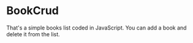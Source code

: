 # BookCrud

That's a simple books list coded in JavaScript.
You can add a book and delete it from the list.
